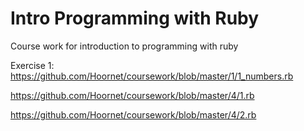# Intro Programming with Ruby

Course work for introduction to programming with ruby


Exercise 1:
https://github.com/Hoornet/coursework/blob/master/1/1_numbers.rb

https://github.com/Hoornet/coursework/blob/master/4/1.rb

https://github.com/Hoornet/coursework/blob/master/4/2.rb


